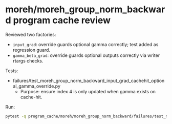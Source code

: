 # moreh/moreh_group_norm_backward program cache review

Reviewed two factories:
- `input_grad`: override guards optional gamma correctly; test added as regression guard.
- `gamma_beta_grad`: override guards optional outputs correctly via writer rtargs checks.

Tests:
- failures/test_moreh_group_norm_backward_input_grad_cachehit_optional_gamma_override.py
  - Purpose: ensure index 4 is only updated when gamma exists on cache-hit.

Run:
```bash
pytest -q program_cache/moreh/moreh_group_norm_backward/failures/test_moreh_group_norm_backward_input_grad_cachehit_optional_gamma_override.py -s --disable-warnings
```
